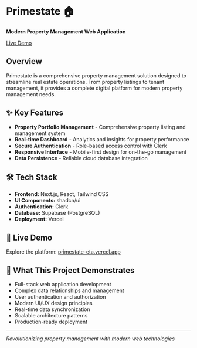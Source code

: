 # Primestate 🏠

**Modern Property Management Web Application**

[Live Demo](https://primestate-eta.vercel.app/)

## Overview

Primestate is a comprehensive property management solution designed to streamline real estate operations. From property listings to tenant management, it provides a complete digital platform for modern property management needs.

## ✨ Key Features

- **Property Portfolio Management** - Comprehensive property listing and management system
- **Real-time Dashboard** - Analytics and insights for property performance
- **Secure Authentication** - Role-based access control with Clerk
- **Responsive Interface** - Mobile-first design for on-the-go management
- **Data Persistence** - Reliable cloud database integration

## 🛠️ Tech Stack

- **Frontend:** Next.js, React, Tailwind CSS
- **UI Components:** shadcn/ui
- **Authentication:** Clerk
- **Database:** Supabase (PostgreSQL)
- **Deployment:** Vercel

## 🚀 Live Demo

Explore the platform: [primestate-eta.vercel.app](https://primestate-eta.vercel.app/)

## 🎯 What This Project Demonstrates

- Full-stack web application development
- Complex data relationships and management
- User authentication and authorization
- Modern UI/UX design principles
- Real-time data synchronization
- Scalable architecture patterns
- Production-ready deployment

---

*Revolutionizing property management with modern web technologies*
